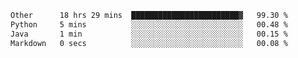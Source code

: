 <!--START_SECTION:waka-->

```txt
Other      18 hrs 29 mins  ████████████████████████▓   99.30 %
Python     5 mins          ░░░░░░░░░░░░░░░░░░░░░░░░░   00.48 %
Java       1 min           ░░░░░░░░░░░░░░░░░░░░░░░░░   00.15 %
Markdown   0 secs          ░░░░░░░░░░░░░░░░░░░░░░░░░   00.08 %
```

<!--END_SECTION:waka--> 
 
